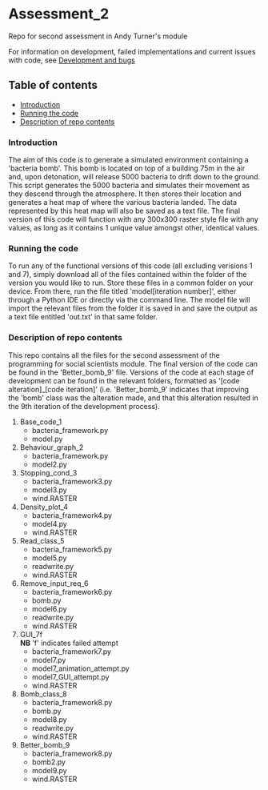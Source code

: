 # Assessment_2
Repo for second assessment in Andy Turner's module

For information on development, failed implementations and current issues with code, see [Development and bugs](https://github.com/Ben-PW/Assessment_2/blob/main/Development%20and%20bugs.md)

## Table of contents
* [Introduction](#introduction)
* [Running the code](#run)
* [Description of repo contents](#contents)


<a name="introduction"></a>
### Introduction
The aim of this code is to generate a simulated environment containing a 'bacteria bomb'. This bomb is located on top of a building 75m in the air and, upon detonation, will release 5000 bacteria to drift down to the ground. This script generates the 5000 bacteria and simulates their movement as they descend through the atmosphere. It then stores their location and generates a heat map of where the various bacteria landed. The data represented by this heat map will also be saved as a text file. The final version of this code will function with any 300x300 raster style file with any values, as long as it contains 1 unique value amongst other, identical values. 

<a name='run'></a>
### Running the code
To run any of the functional versions of this code (all excluding verisions 1 and 7), simply download all of the files contained within the folder of the version you would like to run. Store these files in a common folder on your device. From there, run the file titled 'model[iteration number]', either through a Python IDE or directly via the command line. The model file will import the relevant files from the folder it is saved in and save the output as a text file entitled 'out.txt' in that same folder. 

<a name="contents"></a>
### Description of repo contents
This repo contains all the files for the second assessment of the programming for social scientists module. The final version of the code can be found in the 'Better_bomb_9' file. Versions of the code at each stage of development can be found in the relevant folders, formatted as '[code alteration]_[code iteration]' (i.e. 'Better_bomb_9' indicates that improving the 'bomb' class was the alteration made, and that this alteration resulted in the 9th iteration of the development process).
<a name='based'></a>
1. Base_code_1
    * bacteria_framework.py
    * model.py
<a name='behave'></a>
2. Behaviour_graph_2
    * bacteria_framework.py
    * model2.py
<a name='stahp'></a>
3. Stopping_cond_3
    * bacteria_framework3.py
    * model3.py
    * wind.RASTER
<a name='dense'></a>
4. Density_plot_4
    * bacteria_framework4.py
    * model4.py
    * wind.RASTER
<a name='read'></a>
5. Read_class_5
    * bacteria_framework5.py
    * model5.py
    * readwrite.py
    * wind.RASTER
<a name='input'></a>
6. Remove_input_req_6
    * bacteria_framework6.py
    * bomb.py
    * model6.py
    * readwrite.py
    * wind.RASTER
<a name='GUI'></a>
7. GUI_7f  
**NB** 'f' indicates failed attempt
    * bacteria_framework7.py
    * model7.py
    * model7_animation_attempt.py
    * model7_GUI_attempt.py
    * wind.RASTER
<a name='bomb'></a>
8. Bomb_class_8
    * bacteria_framework8.py
    * bomb.py
    * model8.py
    * readwrite.py
    * wind.RASTER
<a name='bomb2'></a>
9. Better_bomb_9
    * bacteria_framework8.py
    * bomb2.py
    * model9.py
    * wind.RASTER











